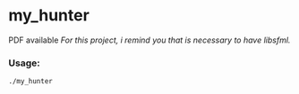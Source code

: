 # my_hunter
PDF available
_For this project, i remind you that is necessary to have libsfml._
### Usage:
    ./my_hunter
